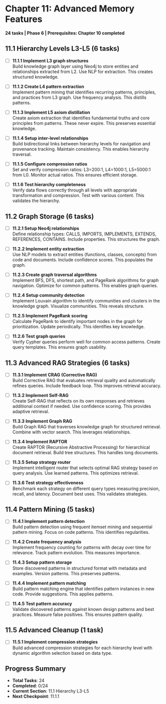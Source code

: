 # Chapter 11: Advanced Memory Features
**24 tasks | Phase 6 | Prerequisites: Chapter 10 completed**

## 11.1 Hierarchy Levels L3-L5 (6 tasks)

- [ ] **11.1.1 Implement L3 graph structures**  
  Build knowledge graph layer using Neo4j to store entities and relationships extracted from L2. Use NLP for extraction. This creates structured knowledge.

- [ ] **11.1.2 Create L4 pattern extraction**  
  Implement pattern mining that identifies recurring patterns, principles, and practices from L3 graph. Use frequency analysis. This distills patterns.

- [ ] **11.1.3 Implement L5 axiom distillation**  
  Create axiom extraction that identifies fundamental truths and core principles from patterns. These never expire. This preserves essential knowledge.

- [ ] **11.1.4 Setup inter-level relationships**  
  Build bidirectional links between hierarchy levels for navigation and provenance tracking. Maintain consistency. This enables hierarchy traversal.

- [ ] **11.1.5 Configure compression ratios**  
  Set and verify compression ratios: L3=200:1, L4=1000:1, L5=5000:1 from L0. Monitor actual ratios. This ensures efficient storage.

- [ ] **11.1.6 Test hierarchy completeness**  
  Verify data flows correctly through all levels with appropriate transformation and compression. Test with various content. This validates the hierarchy.

## 11.2 Graph Storage (6 tasks)

- [ ] **11.2.1 Setup Neo4j relationships**  
  Define relationship types: CALLS, IMPORTS, IMPLEMENTS, EXTENDS, REFERENCES, CONTAINS. Include properties. This structures the graph.

- [ ] **11.2.2 Implement entity extraction**  
  Use NLP models to extract entities (functions, classes, concepts) from code and documents. Include confidence scores. This populates the graph.

- [ ] **11.2.3 Create graph traversal algorithms**  
  Implement BFS, DFS, shortest path, and PageRank algorithms for graph navigation. Optimize for common patterns. This enables graph queries.

- [ ] **11.2.4 Setup community detection**  
  Implement Louvain algorithm to identify communities and clusters in the knowledge graph. Visualize communities. This reveals structure.

- [ ] **11.2.5 Implement PageRank scoring**  
  Calculate PageRank to identify important nodes in the graph for prioritization. Update periodically. This identifies key knowledge.

- [ ] **11.2.6 Test graph queries**  
  Verify Cypher queries perform well for common access patterns. Create query templates. This ensures graph usability.

## 11.3 Advanced RAG Strategies (6 tasks)

- [ ] **11.3.1 Implement CRAG (Corrective RAG)**  
  Build Corrective RAG that evaluates retrieval quality and automatically refines queries. Include feedback loop. This improves retrieval accuracy.

- [ ] **11.3.2 Implement Self-RAG**  
  Create Self-RAG that reflects on its own responses and retrieves additional context if needed. Use confidence scoring. This provides adaptive retrieval.

- [ ] **11.3.3 Implement Graph RAG**  
  Build Graph RAG that traverses knowledge graph for structured retrieval. Combine with vector search. This leverages relationships.

- [ ] **11.3.4 Implement RAPTOR**  
  Create RAPTOR (Recursive Abstractive Processing) for hierarchical document retrieval. Build tree structures. This handles long documents.

- [ ] **11.3.5 Setup strategy router**  
  Implement intelligent router that selects optimal RAG strategy based on query analysis. Use learned patterns. This optimizes retrieval.

- [ ] **11.3.6 Test strategy effectiveness**  
  Benchmark each strategy on different query types measuring precision, recall, and latency. Document best uses. This validates strategies.

## 11.4 Pattern Mining (5 tasks)

- [ ] **11.4.1 Implement pattern detection**  
  Build pattern detection using frequent itemset mining and sequential pattern mining. Focus on code patterns. This identifies regularities.

- [ ] **11.4.2 Create frequency analysis**  
  Implement frequency counting for patterns with decay over time for relevance. Track pattern evolution. This measures importance.

- [ ] **11.4.3 Setup pattern storage**  
  Store discovered patterns in structured format with metadata and examples. Version patterns. This preserves patterns.

- [ ] **11.4.4 Implement pattern matching**  
  Build pattern matching engine that identifies pattern instances in new code. Provide suggestions. This applies patterns.

- [ ] **11.4.5 Test pattern accuracy**  
  Validate discovered patterns against known design patterns and best practices. Measure false positives. This ensures pattern quality.

## 11.5 Advanced Cleanup (1 task)

- [ ] **11.5.1 Implement compression strategies**  
  Build advanced compression strategies for each hierarchy level with dynamic algorithm selection based on data type.

## Progress Summary
- **Total Tasks**: 24
- **Completed**: 0/24
- **Current Section**: 11.1 Hierarchy L3-L5
- **Next Checkpoint**: 11.1.1